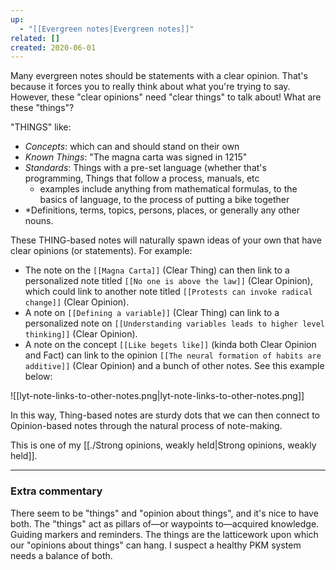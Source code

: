 ```yaml
---
up:
  - "[[Evergreen notes|Evergreen notes]]"
related: []
created: 2020-06-01
---
```

Many evergreen notes should be statements with a clear opinion. That's because it forces you to really think about what you're trying to say. However, these "clear opinions" need "clear things" to talk about! What are these "things"?

"THINGS" like:
- *Concepts*: which can and should stand on their own
- *Known Things*: "The magna carta was signed in 1215"
- *Standards*: Things with a pre-set language (whether that's programming, Things that follow a process, manuals, etc
	- examples include anything from mathematical formulas, to the basics of language, to the process of putting a bike together
- *Definitions, terms, topics, persons, places, or generally any other nouns.

These THING-based notes will naturally spawn ideas of your own that have clear opinions (or statements). For example:
- The note on the `[[Magna Carta]]` (Clear Thing) can then link to a personalized note titled `[[No one is above the law]]` (Clear Opinion), which could link to another note titled `[[Protests can invoke radical change]]` (Clear Opinion).
- A note on `[[Defining a variable]]` (Clear Thing) can link to a personalized note on `[[Understanding variables leads to higher level thinking]]` (Clear Opinion).
- A note on the concept `[[Like begets like]]` (kinda both Clear Opinion and Fact) can link to the opinion `[[The neural formation of habits are additive]]` (Clear Opinion) and a bunch of other notes. See this example below:

![[lyt-note-links-to-other-notes.png|lyt-note-links-to-other-notes.png]]

In this way, Thing-based notes are sturdy dots that we can then connect to Opinion-based notes through the natural process of note-making.

This is one of my [[./Strong opinions, weakly held|Strong opinions, weakly held]].

---
### Extra commentary
There seem to be "things" and "opinion about things", and it's nice to have both. The "things" act as pillars of—or waypoints to—acquired knowledge. Guiding markers and reminders. The things are the latticework upon which our "opinions about things" can hang. I suspect a healthy PKM system needs a balance of both.